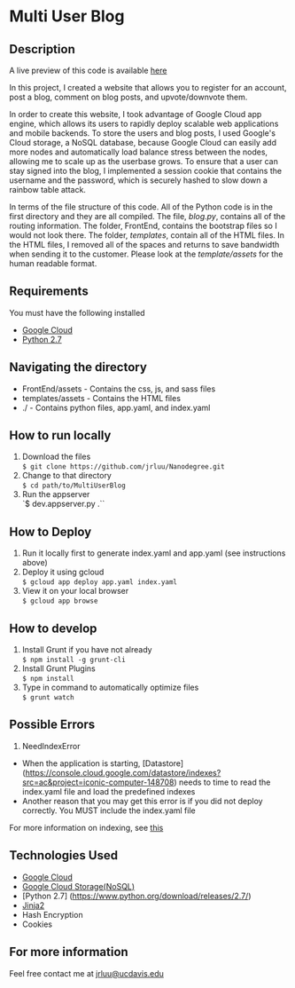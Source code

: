 # Multi User Blog

## Description

A live preview of this code is available [here](http://jrluudevs.com)

In this project, I created a website that allows you to register for an account, post a blog, comment on blog posts, and upvote/downvote them.

In order to create this website, I took advantage of Google Cloud app engine, which allows its users to rapidly deploy scalable web applications and mobile backends. To store the users and blog posts, I used Google's Cloud storage, a NoSQL database, because Google Cloud can easily add more nodes and automatically load balance stress between the nodes, allowing me to scale up as the userbase grows. To ensure that a user can stay signed into the blog, I implemented a session cookie that contains the username and the password, which is securely hashed to slow down a rainbow table attack.

In terms of the file structure of this code. All of the Python code is in the first directory and they are all compiled. The file, *blog.py*, contains all of the routing information. The folder, FrontEnd, contains the bootstrap files so I would not look there. The folder, *templates*, contain all of the HTML files. In the HTML files, I removed all of the spaces and returns to save bandwidth when sending it to the customer. Please look at the *template/assets* for the human readable format.

## Requirements
You must have the following installed  

* [Google Cloud](https://cloud.google.com/)   
* [Python 2.7](https://www.python.org/download/releases/2.7/)

## Navigating the directory
* FrontEnd/assets - Contains the css, js, and sass files  
* templates/assets - Contains the HTML files
* ./ - Contains python files, app.yaml, and index.yaml

## How to run locally
1. Download the files  
`$ git clone https://github.com/jrluu/Nanodegree.git `
2. Change to that directory  
 `$ cd path/to/MultiUserBlog`
3. Run the appserver  
`$ dev.appserver.py .``


## How to Deploy
1. Run it locally first to generate index.yaml and app.yaml (see instructions above)
2. Deploy it using gcloud  
`$ gcloud app deploy app.yaml index.yaml`
3. View it on your local browser  
`$ gcloud app browse`


## How to develop
1. Install Grunt if you have not already  
`$ npm install -g grunt-cli`
2. Install Grunt Plugins  
`$ npm install`
3. Type in command to automatically optimize files  
`$ grunt watch`

## Possible Errors
1. NeedIndexError
 *  When the application is starting, [Datastore] (https://console.cloud.google.com/datastore/indexes?src=ac&project=iconic-computer-148708) needs to time to read the index.yaml file and load the predefined indexes
 * Another reason that you may get this error is if you did not deploy correctly. You MUST include the index.yaml file

For more information on indexing, see [this](https://cloud.google.com/appengine/docs/python/config/indexconfig)

## Technologies Used  
* [Google Cloud](https://cloud.google.com/)   
* [Google Cloud Storage(NoSQL)](https://cloud.google.com/storage/)  
* [Python 2.7] (https://www.python.org/download/releases/2.7/)
* [Jinja2](http://jinja.pocoo.org/docs/dev/)
* Hash Encryption
* Cookies

## For more information
Feel free contact me at jrluu@ucdavis.edu
